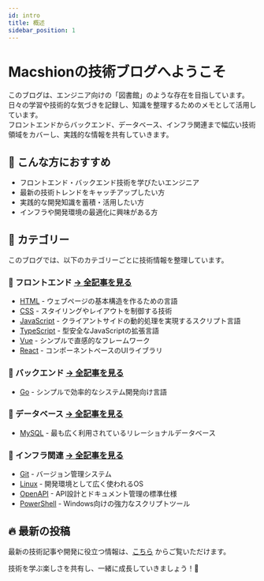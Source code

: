 ```yaml
---
id: intro
title: 概述
sidebar_position: 1
---
```


# Macshionの技術ブログへようこそ

このブログは、エンジニア向けの「図書館」のような存在を目指しています。日々の学習や技術的な気づきを記録し、知識を整理するためのメモとして活用しています。  
フロントエンドからバックエンド、データベース、インフラ関連まで幅広い技術領域をカバーし、実践的な情報を共有していきます。

## 📌 こんな方におすすめ
- フロントエンド・バックエンド技術を学びたいエンジニア
- 最新の技術トレンドをキャッチアップしたい方
- 実践的な開発知識を蓄積・活用したい方
- インフラや開発環境の最適化に興味がある方

## 📂 カテゴリー

このブログでは、以下のカテゴリーごとに技術情報を整理しています。

### 🔹 フロントエンド [→ 全記事を見る](/docs/frontend)
- [HTML](/docs/frontend/HTML) - ウェブページの基本構造を作るための言語  
- [CSS](/docs/frontend/css) - スタイリングやレイアウトを制御する技術  
- [JavaScript](/docs/frontend/javascript) - クライアントサイドの動的処理を実現するスクリプト言語  
- [TypeScript](/docs/frontend/typescript) - 型安全なJavaScriptの拡張言語  
- [Vue](/docs/frontend/vue) - シンプルで直感的なフレームワーク  
- [React](/docs/frontend/react) - コンポーネントベースのUIライブラリ  

### 🔹 バックエンド [→ 全記事を見る](/docs/backend)
- [Go](/docs/backend/go) - シンプルで効率的なシステム開発向け言語  

### 🔹 データベース [→ 全記事を見る](/docs/database)
- [MySQL](/docs/database/mysql) - 最も広く利用されているリレーショナルデータベース  

### 🔹 インフラ関連 [→ 全記事を見る](/docs/devops)
- [Git](/docs/devops/git) - バージョン管理システム  
- [Linux](/docs/devops/linux) - 開発環境として広く使われるOS  
- [OpenAPI](/docs/devops/open-api) - API設計とドキュメント管理の標準仕様  
- [PowerShell](/docs/devops/powershell) - Windows向けの強力なスクリプトツール  

## 🔥 最新の投稿
最新の技術記事や開発に役立つ情報は、[こちら](/blog) からご覧いただけます。  

技術を学ぶ楽しさを共有し、一緒に成長していきましょう！🚀
